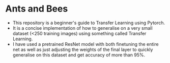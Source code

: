 # Ants and Bees

- This repository is a beginner's guide to Transfer Learning using Pytorch.
- It is a concise implementation of how to generalise on a very small dataset (<250 training images) using something called Transfer Learning.
- I have used a pretrained ResNet model with both finetuning the entire net as well as just adjusting the weights of the final layer to quickly generalise on this dataset and get accuracy of more than 95%.
